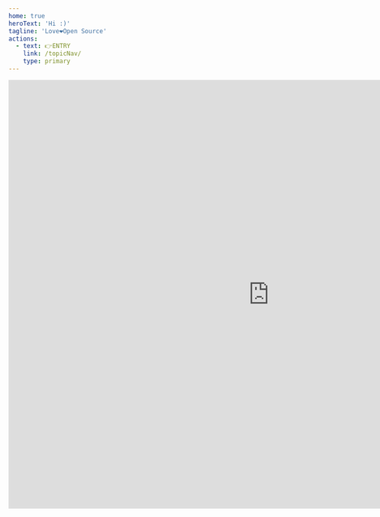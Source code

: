 ```yaml
---
home: true
heroText: 'Hi :)'
tagline: 'Love❤️Open Source'
actions:
  - text: 👉ENTRY
    link: /topicNav/
    type: primary
---
```








<iframe id="embed_dom" name="embed_dom" frameborder="0" style="display:block;width:1025px; height:845px;" src="https://www.processon.com/embed/627641dee0b34d075862c9ff"></iframe>


